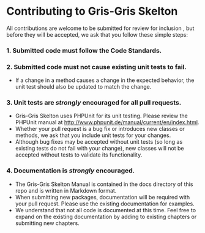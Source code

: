 # Contributing to Gris-Gris Skelton

All contributions are welcome to be submitted for review for inclusion , but before they will be accepted, we ask that you follow these simple steps:

### 1. Submitted code must follow the Code Standards.

### 2. Submitted code must not cause existing unit tests to fail.  

* If a change in a method causes a change in the expected behavior, the unit test should also be updated to match the change.

### 3. Unit tests are *strongly* encouraged for all pull requests.

* Gris-Gris Skelton uses PHPUnit for its unit testing.  Please review the PHPUnit manual at http://www.phpunit.de/manual/current/en/index.html.
* Whether your pull request is a bug fix or introduces new classes or methods, we ask that you include unit tests for your changes.
* Although bug fixes may be accepted without unit tests (so long as existing tests do not fail with your change), new classes will not be accepted without tests to validate its functionality.

### 4. Documentation is *strongly* encouraged.

* The Gris-Gris Skelton Manual is contained in the docs directory of this repo and is written in Markdown format.
* When submitting new packages, documentation will be required with your pull request.  Please use the existing documentation for examples.
* We understand that not all code is documented at this time.  Feel free to expand on the existing documentation by adding to existing chapters or submitting new chapters.
